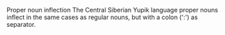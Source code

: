 Proper noun inflection
The Central Siberian Yupik language proper nouns inflect in the same cases as regular
nouns, but with a colon (':') as separator.



